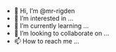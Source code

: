 - 👋 Hi, I’m @mr-rigden
- 👀 I’m interested in ...
- 🌱 I’m currently learning ...
- 💞️ I’m looking to collaborate on ...
- 📫 How to reach me ...

<!---
mr-rigden/mr-rigden is a ✨ special ✨ repository because its `README.md` (this file) appears on your GitHub profile.
You can click the Preview link to take a look at your changes.
--->
